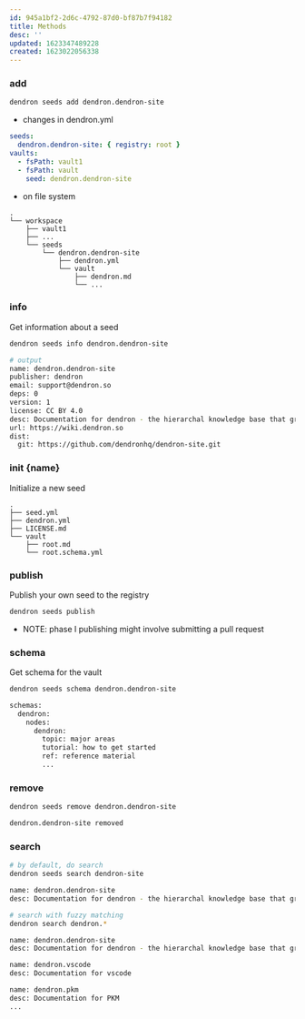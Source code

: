 ```yaml
---
id: 945a1bf2-2d6c-4792-87d0-bf87b7f94182
title: Methods
desc: ''
updated: 1623347489228
created: 1623022056338
---
```


### add

```sh
dendron seeds add dendron.dendron-site
```

- changes in dendron.yml
```yml
seeds: 
  dendron.dendron-site: { registry: root }
vaults:
  - fsPath: vault1
  - fsPath: vault
    seed: dendron.dendron-site
```

- on file system
```
.
└── workspace
    ├── vault1
    ├── ...
    └── seeds
        └── dendron.dendron-site
            ├── dendron.yml
            └── vault
                ├── dendron.md
                └── ...

```


### info

Get information about a seed

```sh
dendron seeds info dendron.dendron-site

# output
name: dendron.dendron-site
publisher: dendron
email: support@dendron.so
deps: 0
version: 1
license: CC BY 4.0
desc: Documentation for dendron - the hierarchal knowledge base that grows as you do
url: https://wiki.dendron.so
dist:
  git: https://github.com/dendronhq/dendron-site.git
```


### init {name}

Initialize a new seed

```
.
├── seed.yml
├── dendron.yml
├── LICENSE.md
└── vault
    ├── root.md
    └── root.schema.yml
```

### publish

Publish your own seed to the registry

```sh
dendron seeds publish 
```

- NOTE: phase I publishing might involve submitting a pull request

### schema

Get schema for the vault

```sh
dendron seeds schema dendron.dendron-site

schemas:
  dendron:
    nodes:
      dendron: 
        topic: major areas 
        tutorial: how to get started
        ref: reference material
        ...
```

### remove

```sh
dendron seeds remove dendron.dendron-site

dendron.dendron-site removed
```

### search

```sh
# by default, do search
dendron seeds search dendron-site

name: dendron.dendron-site
desc: Documentation for dendron - the hierarchal knowledge base that grows as you do

# search with fuzzy matching
dendron search dendron.*

name: dendron.dendron-site
desc: Documentation for dendron - the hierarchal knowledge base that grows as you do

name: dendron.vscode
desc: Documentation for vscode

name: dendron.pkm
desc: Documentation for PKM
...
```

